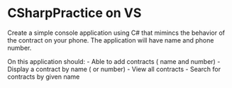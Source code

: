 # CSharpPractice on VS


Create a simple console application using C# that mimincs the behavior of the contract 
on your phone. The application will have name and phone number.

On this application should:
    - Able to add contracts ( name and number)
    - Display a contract by name ( or number)
    - View all contracts
    - Search for contracts by given name
